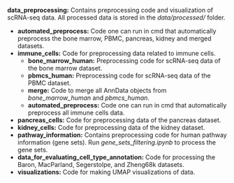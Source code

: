 **data_preprocessing:** Contains preprocessing code and visualization of scRNA-seq data. All processed data is stored in the *data/processed/* folder.
- **automated_preprocess:** Code one can run in cmd that automatically preprocess the bone marrow, PBMC, pancreas, kidney and merged datasets.
- **immune_cells:** Code for preprocessing data related to immune cells.
    - **bone_marrow_human:** Preprocessing code for scRNA-seq data of the bone marrow dataset.
    - **pbmcs_human:** Preprocessing code for scRNA-seq data of the PBMC dataset.
    - **merge:** Code to merge all AnnData objects from *bone_marrow_human* and *pbmcs_human*.
    - **automated_preprocess:** Code one can run in cmd that automatically preprocess all immune cells data.
- **pancreas_cells:** Code for preprocessing data of the pancreas dataset.
- **kidney_cells:** Code for preprocessing data of the kidney dataset.
- **pathway_information:** Contains preprocessing code for human pathway information (gene sets). Run *gene_sets_filtering.ipynb* to process the gene sets.
- **data_for_evaluating_cell_type_annotation:** Code for processing the Baron, MacParland, Segerstolpe, and Zheng68k datasets.
- **visualizations:** Code for making UMAP visualizations of data.